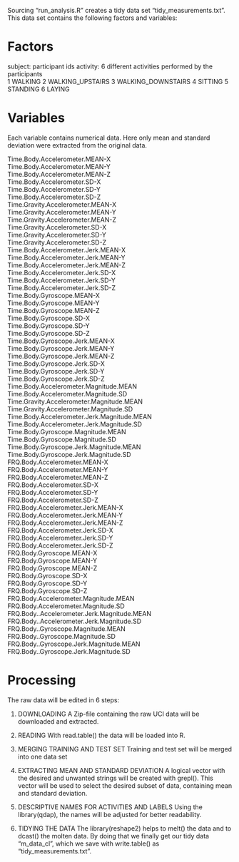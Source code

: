 Sourcing “run_analysis.R” creates a tidy data set “tidy_measurements.txt”. This data set contains the following factors and variables:


# Factors
subject:	participant ids
activity:	6 different activities performed by the participants                     
	1 WALKING
	2 WALKING_UPSTAIRS
	3 WALKING_DOWNSTAIRS
	4 SITTING
	5 STANDING
	6 LAYING


# Variables 
Each variable contains numerical data. Here only mean and standard deviation were extracted from the original data.

Time.Body.Accelerometer.MEAN-X              
Time.Body.Accelerometer.MEAN-Y              
Time.Body.Accelerometer.MEAN-Z            
Time.Body.Accelerometer.SD-X              
Time.Body.Accelerometer.SD-Y              
Time.Body.Accelerometer.SD-Z                 
Time.Gravity.Accelerometer.MEAN-X           
Time.Gravity.Accelerometer.MEAN-Y          
Time.Gravity.Accelerometer.MEAN-Z          
Time.Gravity.Accelerometer.SD-X            
Time.Gravity.Accelerometer.SD-Y             
Time.Gravity.Accelerometer.SD-Z             
Time.Body.Accelerometer.Jerk.MEAN-X         
Time.Body.Accelerometer.Jerk.MEAN-Y           
Time.Body.Accelerometer.Jerk.MEAN-Z      
Time.Body.Accelerometer.Jerk.SD-X           
Time.Body.Accelerometer.Jerk.SD-Y         
Time.Body.Accelerometer.Jerk.SD-Z           
Time.Body.Gyroscope.MEAN-X                 
Time.Body.Gyroscope.MEAN-Y                 
Time.Body.Gyroscope.MEAN-Z                 
Time.Body.Gyroscope.SD-X                    
Time.Body.Gyroscope.SD-Y                   
Time.Body.Gyroscope.SD-Z                     
Time.Body.Gyroscope.Jerk.MEAN-X             
Time.Body.Gyroscope.Jerk.MEAN-Y            
Time.Body.Gyroscope.Jerk.MEAN-Z            
Time.Body.Gyroscope.Jerk.SD-X                
Time.Body.Gyroscope.Jerk.SD-Y              
Time.Body.Gyroscope.Jerk.SD-Z               
Time.Body.Accelerometer.Magnitude.MEAN       
Time.Body.Accelerometer.Magnitude.SD        
Time.Gravity.Accelerometer.Magnitude.MEAN   
Time.Gravity.Accelerometer.Magnitude.SD    
Time.Body.Accelerometer.Jerk.Magnitude.MEAN 
Time.Body.Accelerometer.Jerk.Magnitude.SD   
Time.Body.Gyroscope.Magnitude.MEAN          
Time.Body.Gyroscope.Magnitude.SD            
Time.Body.Gyroscope.Jerk.Magnitude.MEAN     
Time.Body.Gyroscope.Jerk.Magnitude.SD      
FRQ.Body.Accelerometer.MEAN-X              
FRQ.Body.Accelerometer.MEAN-Y              
FRQ.Body.Accelerometer.MEAN-Z              
FRQ.Body.Accelerometer.SD-X                  
FRQ.Body.Accelerometer.SD-Y                
FRQ.Body.Accelerometer.SD-Z                  
FRQ.Body.Accelerometer.Jerk.MEAN-X          
FRQ.Body.Accelerometer.Jerk.MEAN-Y          
FRQ.Body.Accelerometer.Jerk.MEAN-Z          
FRQ.Body.Accelerometer.Jerk.SD-X            
FRQ.Body.Accelerometer.Jerk.SD-Y            
FRQ.Body.Accelerometer.Jerk.SD-Z            
FRQ.Body.Gyroscope.MEAN-X                    
FRQ.Body.Gyroscope.MEAN-Y                   
FRQ.Body.Gyroscope.MEAN-Z                 
FRQ.Body.Gyroscope.SD-X                   
FRQ.Body.Gyroscope.SD-Y                     
FRQ.Body.Gyroscope.SD-Z                    
FRQ.Body.Accelerometer.Magnitude.MEAN       
FRQ.Body.Accelerometer.Magnitude.SD         
FRQ.Body..Accelerometer.Jerk.Magnitude.MEAN  
FRQ.Body..Accelerometer.Jerk.Magnitude.SD    
FRQ.Body..Gyroscope.Magnitude.MEAN          
FRQ.Body..Gyroscope.Magnitude.SD          
FRQ.Body..Gyroscope.Jerk.Magnitude.MEAN     
FRQ.Body..Gyroscope.Jerk.Magnitude.SD       

# Processing
The raw data will be edited in 6 steps: 

1. DOWNLOADING
A Zip-file containing the raw UCI data will be downloaded and extracted.

2. READING
With read.table() the data will be loaded into R.

3. MERGING TRAINING AND TEST SET
Training and test set will be merged into one data set


4. EXTRACTING MEAN AND STANDARD DEVIATION
A logical vector with the desired and unwanted strings will be created with grepl().
This vector will be used to select the desired subset of data, containing mean and standard deviation.

5. DESCRIPTIVE NAMES FOR ACTIVITIES AND LABELS
Using the library(qdap), the names will be adjusted for better readability.

6. TIDYING THE DATA
The library(reshape2) helps to melt() the data and to dcast() the molten data. By doing that we finally get our tidy data “m_data_cl”, which we save with write.table() as “tidy_measurements.txt”.
